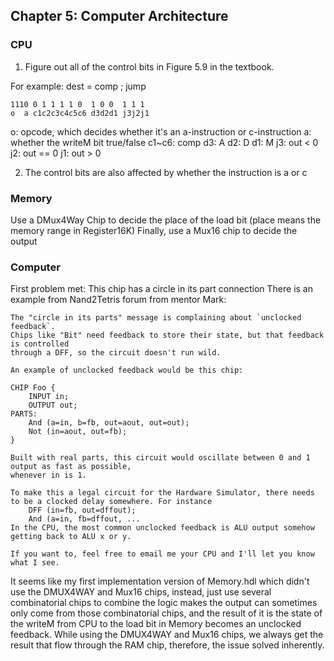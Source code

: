 ## Chapter 5: Computer Architecture

### CPU

1. Figure out all of the control bits in Figure 5.9 in the textbook.

For example: dest = comp         ; jump

    1110 0 1 1 1 1 0  1 0 0  1 1 1
    o  a c1c2c3c4c5c6 d3d2d1 j3j2j1

o: opcode, which decides whether it's an a-instruction or c-instruction
a: whether the writeM bit true/false
c1~c6: comp
d3: A
d2: D
d1: M
j3: out < 0
j2: out == 0
j1: out > 0

2. The control bits are also affected by whether the instruction is a or c

### Memory

Use a DMux4Way Chip to decide the place of the load bit (place means the
memory range in Register16K)
Finally, use a Mux16 chip to decide the output

### Computer

First problem met: This chip has a circle in its part connection
There is an example from Nand2Tetris forum from mentor Mark:

    The "circle in its parts" message is complaining about `unclocked feedback`.
    Chips like "Bit" need feedback to store their state, but that feedback is controlled
    through a DFF, so the circuit doesn't run wild.

    An example of unclocked feedback would be this chip:

    CHIP Foo {
        INPUT in;
        OUTPUT out;
    PARTS:
        And (a=in, b=fb, out=aout, out=out);
        Not (in=aout, out=fb);
    }

    Built with real parts, this circuit would oscillate between 0 and 1 output as fast as possible,
    whenever in is 1.

    To make this a legal circuit for the Hardware Simulator, there needs to be a clocked delay somewhere. For instance
        DFF (in=fb, out=dffout);
        And (a=in, fb=dffout, ...
    In the CPU, the most common unclocked feedback is ALU output somehow getting back to ALU x or y.

    If you want to, feel free to email me your CPU and I'll let you know what I see.

It seems like my first implementation version of Memory.hdl which didn't
use the DMUX4WAY and Mux16 chips, instead, just use several combinatorial chips
to combine the logic makes the output can sometimes only come from those
combinatorial chips, and the result of it is the state of the writeM from
CPU to the load bit in Memory becomes an unclocked feedback.
While using the DMUX4WAY and Mux16 chips, we always get the result that flow
through the RAM chip, therefore, the issue solved inherently.
